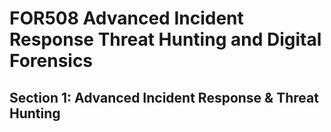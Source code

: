 # FOR508 Advanced Incident Response Threat Hunting and Digital Forensics 



## Section 1: Advanced Incident Response & Threat Hunting



